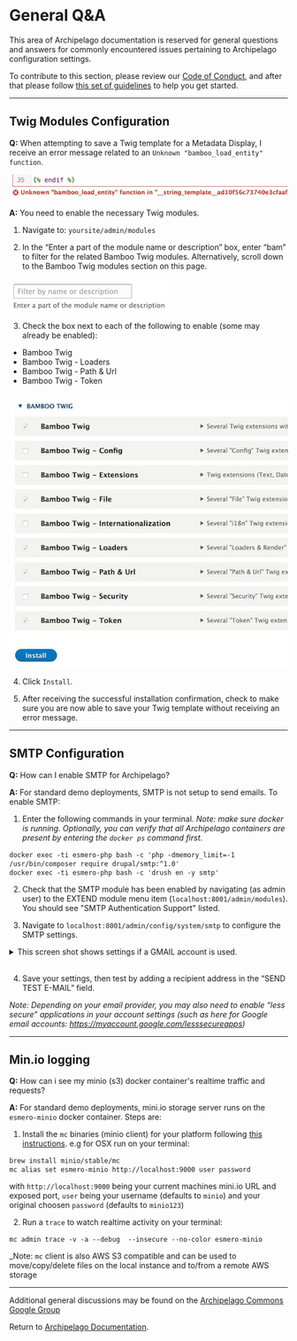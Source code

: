 # General Q&A

This area of Archipelago documentation is reserved for general questions and answers for commonly encountered issues pertaining to Archipelago configuration settings.

To contribute to this section, please review our [Code of Conduct](CODE_OF_CONDUCT.md), and after that please follow [this set of guidelines](docs/giveortake.md) to help you get started.

---

## Twig Modules Configuration
**Q:** When attempting to save a Twig template for a Metadata Display, I receive an error message related to an `Unknown "bamboo_load_entity" function`.

![BambooTwigError](../imgs/generalqa/BambooTwigError.jpg)

**A:** You need to enable the necessary Twig modules.

1. Navigate to: `yoursite/admin/modules`

2. In the “Enter a part of the module name or description” box, enter “bam” to filter for the related Bamboo Twig modules. Alternatively, scroll down to the Bamboo Twig modules section on this page.

![EnterModulePart](../imgs/generalqa/EnterModulePart.jpg)

3. Check the box next to each of the following to enable (some may already be enabled):

  - Bamboo Twig
  - Bamboo Twig - Loaders
  - Bamboo Twig - Path & Url
  - Bamboo Twig - Token

![BambooTwigInstall](../imgs/generalqa/BambooTwigInstall.jpg)

4. Click `Install`.

5. After receiving the successful installation confirmation, check to make sure you are now able to save your Twig template without receiving an error message.

---

## SMTP Configuration
**Q:** How can I enable SMTP for Archipelago?

**A:** For standard demo deployments, SMTP is not setup to send emails. To enable SMTP:

1. Enter the following commands in your terminal.
_Note: make sure docker is running. Optionally, you can verify that all Archipelago containers are present by entering the `docker ps` command first_.

```Shell
docker exec -ti esmero-php bash -c 'php -dmemory_limit=-1 /usr/bin/composer require drupal/smtp:^1.0'
docker exec -ti esmero-php bash -c 'drush en -y smtp'
```


2. Check that the SMTP module has been enabled by navigating (as admin user) to the EXTEND module menu item (`localhost:8001/admin/modules`). You should see "SMTP Authentication Support" listed.

3. Navigate to `localhost:8001/admin/config/system/smtp` to configure the SMTP settings.

<details><summary>This screen shot shows settings if a GMAIL account is used.</summary>

<span>

![SMTPconfiguration](../imgs/generalqa/SMTPconfiguration.jpg)

</span>
</details>
<br>

4. Save your settings, then test by adding a recipient address in the “SEND TEST E-MAIL” field.

_Note: Depending on your email provider, you may also need to enable “less secure” applications in your account settings (such as here for Google email accounts: https://myaccount.google.com/lesssecureapps)_

---

## Min.io logging
**Q:** How can i see my minio (s3) docker container's realtime traffic and requests?

**A:** For standard demo deployments, mini.io storage server runs on the `esmero-minio` docker container. Steps are:

1. Install the `mc` binaries (minio client) for your platform following [this instructions](https://docs.min.io/docs/minio-client-quickstart-guide.html). e.g for OSX run on your terminal:

```SHELL
brew install minio/stable/mc
mc alias set esmero-minio http://localhost:9000 user password
```

with `http://localhost:9000` being your current machines mini.io URL and exposed port,  `user` being your username (defaults to `minio`) and your original choosen `password` (defaults to `minio123`)

2. Run a `trace` to watch realtime activity on your terminal:

```SHELL
mc admin trace -v -a --debug  --insecure --no-color esmero-minio
```

_Note: `mc` client is also AWS S3 compatible and can be used to move/copy/delete files on the local instance and to/from a remote AWS storage

---

Additional general discussions may be found on the [Archipelago Commons Google Group](https://groups.google.com/forum/#!forum/archipelago-commons)  

Return to [Archipelago Documentation](../README.md).
